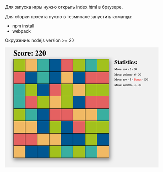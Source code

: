 Для запуска игры нужно открыть index.html в браузере.

Для сборки проекта нужно в терминале запустить команды:
- npm install
- webpack

Окружение:
nodejs version >= 20

![img.png](img.png)
